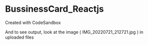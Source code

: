 # BussinessCard_Reactjs
Created with CodeSandbox

And to see output, look at the image ( IMG_20220721_212721.jpg ) in uploaded files
